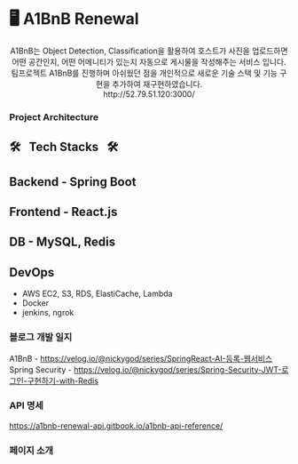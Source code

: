 # 🖥 A1BnB Renewal
<div align="center">
A1BnB는 Object Detection, Classification을 활용하여 호스트가 사진을 업로드하면 어떤 공간인지, 어떤 어메니티가 있는지 자동으로 게시물을 작성해주는 서비스 입니다.<br>
팀프로젝트 A1BnB를 진행하며 아쉬웠던 점을 개인적으로 새로운 기술 스택 및 기능 구현을 추가하여 재구현하였습니다.
</div>

<div align="center">
http://52.79.51.120:3000/
</div>

### Project Architecture

## 🛠️&nbsp;&nbsp;&nbsp;Tech Stacks&nbsp;&nbsp;&nbsp;🛠️

## Backend - Spring Boot
## Frontend - React.js
## DB - MySQL, Redis

## DevOps
- AWS EC2, S3, RDS, ElastiCache, Lambda
- Docker
- jenkins, ngrok

### 블로그 개발 일지
A1BnB - https://velog.io/@nickygod/series/SpringReact-AI-등록-웹서비스
Spring Security - https://velog.io/@nickygod/series/Spring-Security-JWT-로그인-구현하기-with-Redis

### API 명세
https://a1bnb-renewal-api.gitbook.io/a1bnb-api-reference/

### 페이지 소개
